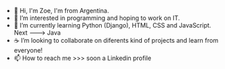 - 👋 Hi, I'm Zoe, I'm from Argentina.
- 👀 I’m interested in programming and hoping to work on IT. 
- 🌱 I’m currently learning Python (Django), HTML, CSS and JavaScript. Next ---> Java
- ☕ I’m looking to collaborate on diferents kind of projects and learn from everyone!
- 📫 How to reach me >>> soon a Linkedin profile

<!---
Choee15/Choee15 is a ✨ special ✨ repository because its `README.md` (this file) appears on your GitHub profile.
You can click the Preview link to take a look at your changes.
--->
